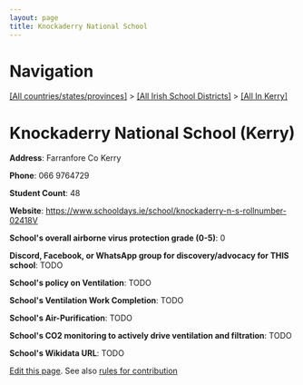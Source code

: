 ```yaml
---
layout: page
title: Knockaderry National School
---
```

# Navigation

[[All countries/states/provinces]](../../..) > [[All Irish School Districts]](../..) > [[All In Kerry]](..)

# Knockaderry National School (Kerry)

**Address**: Farranfore Co Kerry

**Phone**: 066 9764729

**Student Count**: 48

**Website**: <https://www.schooldays.ie/school/knockaderry-n-s-rollnumber-02418V>

**School's overall airborne virus protection grade (0-5)**: 0

**Discord, Facebook, or WhatsApp group for discovery/advocacy for THIS school**: TODO

**School's policy on Ventilation**: TODO

**School's Ventilation Work Completion**: TODO

**School's Air-Purification**: TODO

**School's CO2 monitoring to actively drive ventilation and filtration**: TODO

**School's Wikidata URL**: TODO


[Edit this page](https://github.com/ventilate-schools/Ireland/edit/main/./Kerry/Knockaderry_National_School.md). See also [rules for contribution](../../../contribution-rules/)